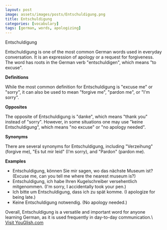 ```yaml
---
layout: post
image: assets/images/posts/Entschuldigung.png
title: Entschuldigung
categories: [vocabulary]
tags: [german, words, apologizing]
---
```


Entschuldigung

Entschuldigung is one of the most common German words used in everyday conversation. It is an expression of apology or a request for forgiveness. The word has roots in the German verb "entschuldigen", which means "to excuse".

**Definitions**

While the most common definition for Entschuldigung is "excuse me" or "sorry", it can also be used to mean "forgive me", "pardon me", or "I'm sorry". 

**Opposites**

The opposite of Entschuldigung is "danke", which means "thank you" instead of "sorry". However, in some situations one may use "keine Entschuldigung", which means "no excuse" or "no apology needed".

**Synonyms**

There are several synonyms for Entschuldigung, including "Verzeihung" (forgive me), "Es tut mir leid" (I'm sorry), and "Pardon" (pardon me).

**Examples**

- Entschuldigung, können Sie mir sagen, wo das nächste Museum ist? (Excuse me, can you tell me where the nearest museum is?)
- Entschuldigung, ich habe Ihren Kugelschreiber versehentlich mitgenommen. (I'm sorry, I accidentally took your pen.)
- Ich bitte um Entschuldigung, dass ich zu spät komme. (I apologize for being late.)
- Keine Entschuldigung notwendig. (No apology needed.)

Overall, Entschuldigung is a versatile and important word for anyone learning German, as it is used frequently in day-to-day communication.\ <a id="yg-widget-0" class="youglish-widget" data-query="Entschuldigung" data-lang="german" data-components="8412" data-auto-start="0" data-bkg-color="theme_light" data-title="How%20to%20pronounce%20Entschuldigung%20in%20German"  rel="nofollow" href="https://youglish.com">Visit YouGlish.com</a><script async src="https://youglish.com/public/emb/widget.js" charset="utf-8"></script>